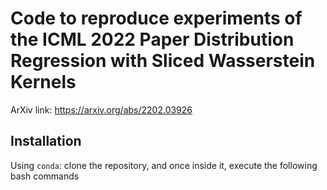 # Code to reproduce experiments of the ICML 2022 Paper Distribution Regression with Sliced Wasserstein Kernels

ArXiv link: https://arxiv.org/abs/2202.03926

## Installation

Using `conda`: clone the repository, and once inside it,
execute the following bash commands
